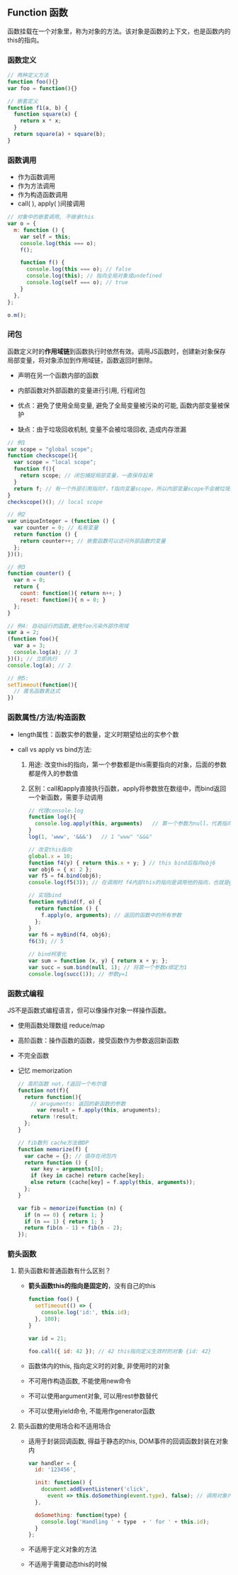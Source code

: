## **Function 函数**

函数挂载在一个对象里，称为对象的方法。该对象是函数的上下文，也是函数内的this的指向。

### 函数定义

```javascript
// 两种定义方法
function foo(){}
var foo = function(){}

// 嵌套定义
function f1(a, b) {
  function square(x) {
    return x * x;
  }
  return square(a) + square(b);
}
```

### 函数调用

- 作为函数调用
- 作为方法调用
- 作为构造函数调用
- call( ), apply( )间接调用

```javascript
// 对象中的嵌套调用, 不继承this
var o = {
  m: function () {
    var self = this;
    console.log(this === o);
    f();

    function f() {
      console.log(this === o); // false
      console.log(this); // 指向全局对象或undefined
      console.log(self === o); // true
    }
  },
};

o.m();
```

### 闭包

函数定义时的**作用域链**到函数执行时依然有效。调用JS函数时，创建新对象保存局部变量，将对象添加到作用域链，函数返回时删除。

- 声明在另一个函数内部的函数

- 内部函数对外部函数的变量进行引用, 行程闭包

- 优点：避免了使用全局变量, 避免了全局变量被污染的可能, 函数内部变量被保护

- 缺点：由于垃圾回收机制, 变量不会被垃圾回收, 造成内存泄漏

```javascript
// 例1
var scope = "global scope";
function checkscope(){
  var scope = "local scope";
  function f(){
    return scope; // 闭包捕捉局部变量，一直保存起来
  }
  return f; // 有一个外部引用指向f，f指向变量scope，所以内部变量scope不会被垃圾回收
}
checkscope()(); // local scope

// 例2
var uniqueInteger = (function () {
  var counter = 0; // 私有变量
  return function () {
    return counter++; // 嵌套函数可以访问外部函数的变量
  };
})();

// 例3
function counter() {
  var n = 0;
  return {
    count: function(){ return n++; }
    reset: function(){ n = 0; }
  };
}

// 例4: 自动运行的函数,避免foo污染外部作用域
var a = 2;
(function foo(){
  var a = 3;
  console.log(a); // 3
})(); // 立即执行
console.log(a); // 2

// 例5:
setTimeout(function(){
  // 匿名函数表达式
})
```

### 函数属性/方法/构造函数

- length属性：函数实参的数量，定义时期望给出的实参个数

- call vs apply vs bind方法:

  1. 用途: 改变this的指向，第一个参数都是this需要指向的对象，后面的参数都是传入的参数值

  2. 区别：call和apply直接执行函数，apply将参数放在数组中，而bind返回一个新函数，需要手动调用

     ```javascript
     // 代理console.log
     function log(){
       console.log.apply(this, arguments)	// 第一个参数为null，代表指向全局对象window或者global
     }
     log(1, 'www', '&&&')	// 1 "www" "&&&"
     
     // 改变this指向
     global.x = 10;
     function f4(y) { return this.x + y; } // this bind后指向obj6
     var obj6 = { x: 2 };
     var f5 = f4.bind(obj6);
     console.log(f5(3)); // 在调用时 f4内部this的指向是调用他的指向，也就是global
     
     // 实现bind
     function myBind(f, o) {
       return function () {
         f.apply(o, arguments); // 返回的函数中的所有参数
       };
     }
     var f6 = myBind(f4, obj6);
     f6(3); // 5
     
     // bind柯里化
     var sum = function (x, y) { return x + y; };
     var succ = sum.bind(null, 1); // 将第一个参数x绑定为1
     console.log(succ(1)); // 参数y=1		
     ```

### 函数式编程

JS不是函数式编程语言，但可以像操作对象一样操作函数。

- 使用函数处理数组 reduce/map

- 高阶函数：操作函数的函数，接受函数作为参数返回新函数

- 不完全函数

- 记忆 memorization

  ```javascript
  // 高阶函数 not，f返回一个布尔值
  function not(f){ 
    return function(){
      // aruguments: 返回的新函数的参数
  		var result = f.apply(this, aruguments);
      return !result;
    };
  }
  
  // fib数列 cache方法做DP
  function memorize(f) {
    var cache = {}; // 值存在闭包内
    return function () {
      var key = arguments[0];
      if (key in cache) return cache[key];
      else return (cache[key] = f.apply(this, arguments));
    };
  }
  
  var fib = memorize(function (n) {
    if (n == 0) { return 1; }
    if (n == 1) { return 1; }
    return fib(n - 1) + fib(n - 2);
  });
  
  ```


### 箭头函数

1. 箭头函数和普通函数有什么区别？

   - **箭头函数this的指向是固定的**，没有自己的this

     ```javascript
     function foo() {
       setTimeout(() => {
         console.log('id:', this.id);
       }, 100);
     }
     
     var id = 21;
     
     foo.call({ id: 42 }); // 42 this指向定义生效时的对象 {id: 42}
     ```

   - 函数体内的this, 指向定义时的对象, 非使用时的对象

   - 不可用作构造函数, 不能使用new命令

   - 不可以使用argument对象, 可以用rest参数替代

   - 不可以使用yield命令, 不能用作generator函数

     

2. 箭头函数的使用场合和不适用场合

   - 适用于封装回调函数, 得益于静态的this, DOM事件的回调函数封装在对象内

     ```javascript
     var handler = {
       id: '123456',
     
       init: function() {
         document.addEventListener('click',
           event => this.doSomething(event.type), false); // 调用对象内的doSomething
       },
     
       doSomething: function(type) {
         console.log('Handling ' + type  + ' for ' + this.id);
       }
     };
     ```

   - 不适用于定义对象的方法

   - 不适用于需要动态this的时候



